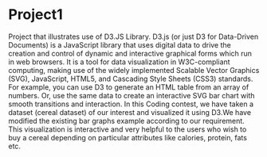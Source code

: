 Project1
========

Project that illustrates use of D3.JS Library.
D3.js (or just D3 for Data-Driven Documents) is a JavaScript library that uses digital data to drive the creation 
and control of dynamic and interactive graphical forms which run in web browsers. 
It is a tool for data visualization in W3C-compliant computing, making use of the widely implemented
Scalable Vector Graphics (SVG), JavaScript, HTML5, and Cascading Style Sheets (CSS3) standards.
For example, you can use D3 to generate an HTML table from an array of numbers. Or, 
use the same data to create an interactive SVG bar chart with smooth transitions and interaction.
In this Coding contest, we have taken a dataset (cereal dataset) of our interest and 
visualized it using D3.We have modified the existing bar graphs example according to our requirement.
This visualization is interactive and very helpful to the users who wish to buy a cereal depending on particular 
attributes like calories, protein, fats etc.


